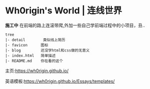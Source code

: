 # Wh0rigin's World | 连线世界

**施工中**
在前端的路上连滚带爬,外加一些自己学前端过程中的小项目，丑..
```
tree
|- detail        类似线上简历
|- favicon      图标
|- blog         还没学html和css做的无意义
|- index.html   简单描述
|- README.md    你在看的这个
```

主页:https://wh0rigin.github.io/

英语模板:https://wh0rigin.github.io/Essays/templates/